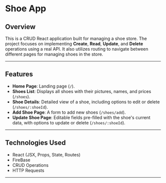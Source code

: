 # Shoe App

## Overview

This is a CRUD React application built for managing a shoe store. The project focuses on implementing **Create**, **Read**, **Update**, and **Delete** operations using a real API. It also utilizes routing to navigate between different pages for managing shoes in the store.

---

## Features

- **Home Page**: Landing page (`/`).
- **Shoes List**: Displays all shoes with their pictures, names, and prices (`/shoes`).
- **Shoe Details**: Detailed view of a shoe, including options to edit or delete (`/shoes/:shoeId`).
- **Add Shoe Page**: A form to add new shoes (`/shoes/add`).
- **Update Shoe Page**: Editable fields pre-filled with the shoe's current data, with options to update or delete (`/shoes/:shoeId`).

---

## Technologies Used

- React (JSX, Props, State, Routes)
- FireBase
- CRUD Operations
- HTTP Requests

---
